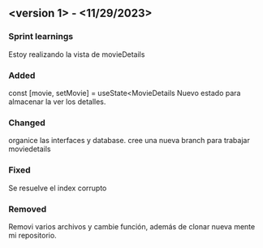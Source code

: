 ## <version 1> - <11/29/2023>

### Sprint learnings

Estoy realizando la vista de movieDetails 

### Added

 const [movie, setMovie] = useState<MovieDetails  Nuevo estado para almacenar la ver los detalles.

### Changed
organice las interfaces y database.
cree una nueva branch para trabajar moviedetails

### Fixed

Se resuelve el index corrupto

### Removed

Removi varios archivos y cambie función, además de clonar nueva mente mi repositorio.
